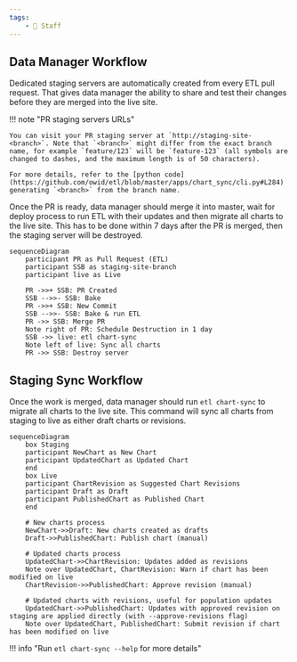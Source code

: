 ```yaml
---
tags:
    - 👷 Staff
---
```


## Data Manager Workflow

Dedicated staging servers are automatically created from every ETL pull request. That gives data manager the ability to share and test their changes before they are merged into the live site.

!!! note "PR staging servers URLs"

    You can visit your PR staging server at `http://staging-site-<branch>`. Note that `<branch>` might differ from the exact branch name, for example `feature/123` will be `feature-123` (all symbols are changed to dashes, and the maximum length is of 50 characters).

    For more details, refer to the [python code](https://github.com/owid/etl/blob/master/apps/chart_sync/cli.py#L284) generating `<branch>` from the branch name.

Once the PR is ready, data manager should merge it into master, wait for deploy process to run ETL with their updates and then migrate all charts to the live site. This has to be done within 7 days after the PR is merged, then the staging server will be destroyed.

```mermaid
sequenceDiagram
    participant PR as Pull Request (ETL)
    participant SSB as staging-site-branch
    participant live as Live

    PR ->>+ SSB: PR Created
    SSB -->>- SSB: Bake
    PR ->>+ SSB: New Commit
    SSB -->>- SSB: Bake & run ETL
    PR ->> SSB: Merge PR
    Note right of PR: Schedule Destruction in 1 day
    SSB ->> live: etl chart-sync
    Note left of live: Sync all charts
    PR ->> SSB: Destroy server
```

## Staging Sync Workflow

Once the work is merged, data manager should run `etl chart-sync` to migrate all charts to the live site. This command will sync all charts from staging to live as either draft charts or revisions.

```mermaid
sequenceDiagram
    box Staging
    participant NewChart as New Chart
    participant UpdatedChart as Updated Chart
    end
    box Live
    participant ChartRevision as Suggested Chart Revisions
    participant Draft as Draft
    participant PublishedChart as Published Chart
    end

    # New charts process
    NewChart->>Draft: New charts created as drafts
    Draft->>PublishedChart: Publish chart (manual)

    # Updated charts process
    UpdatedChart->>ChartRevision: Updates added as revisions
    Note over UpdatedChart, ChartRevision: Warn if chart has been modified on live
    ChartRevision->>PublishedChart: Approve revision (manual)

    # Updated charts with revisions, useful for population updates
    UpdatedChart->>PublishedChart: Updates with approved revision on staging are applied directly (with --approve-revisions flag)
    Note over UpdatedChart, PublishedChart: Submit revision if chart has been modified on live
```

!!! info "Run `etl chart-sync --help` for more details"
